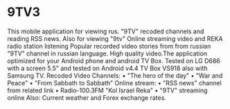 # 9TV3
This mobile application for viewing rus. "9TV" recoded channels and reading RSS news. Also for viewing "9tv" Online streaming video and REKA radio station listening  Popular recorded video stories from  from russian "9TV" channel  in russian language. High quality video.The application optimized for your Android phone and android TV Box. Tested on LG D686 with a screen 5.5" and tested on Android v4.4 TV Box VS918 also with Samsung TV.    Recoded Video Channels: • "The hero of the day" • "War and Peace" • "From Sabbath to Sabbath"     Online stream: • "RSS news" channel from related link •  Radio-100.3FM "Kol Israel Reka" •  "9TV" streaming online  Also: Current weather and Forex exchange rates.
